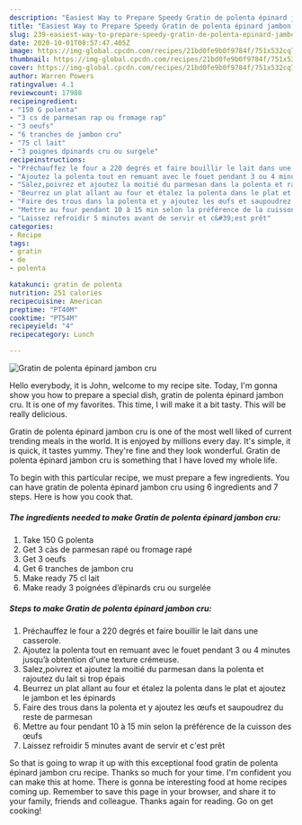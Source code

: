 ```yaml
---
description: "Easiest Way to Prepare Speedy Gratin de polenta épinard jambon cru"
title: "Easiest Way to Prepare Speedy Gratin de polenta épinard jambon cru"
slug: 239-easiest-way-to-prepare-speedy-gratin-de-polenta-epinard-jambon-cru
date: 2020-10-01T08:57:47.405Z
image: https://img-global.cpcdn.com/recipes/21bd0fe9b0f9784f/751x532cq70/gratin-de-polenta-epinard-jambon-cru-photo-principale-de-la-recette.jpg
thumbnail: https://img-global.cpcdn.com/recipes/21bd0fe9b0f9784f/751x532cq70/gratin-de-polenta-epinard-jambon-cru-photo-principale-de-la-recette.jpg
cover: https://img-global.cpcdn.com/recipes/21bd0fe9b0f9784f/751x532cq70/gratin-de-polenta-epinard-jambon-cru-photo-principale-de-la-recette.jpg
author: Warren Powers
ratingvalue: 4.1
reviewcount: 17988
recipeingredient:
- "150 G polenta"
- "3 cs de parmesan rap ou fromage rap"
- "3 oeufs"
- "6 tranches de jambon cru"
- "75 cl lait"
- "3 poignes dpinards cru ou surgele"
recipeinstructions:
- "Préchauffez le four a 220 degrés et faire bouillir le lait dans une casserole."
- "Ajoutez la polenta tout en remuant avec le fouet pendant 3 ou 4 minutes jusqu’à obtention d&#39;une texture crémeuse."
- "Salez,poivrez et ajoutez la moitié du parmesan dans la polenta et rajoutez du lait si trop épais"
- "Beurrez un plat allant au four et étalez la polenta dans le plat et ajoutez le jambon et les épinards"
- "Faire des trous dans la polenta et y ajoutez les œufs et saupoudrez du reste de parmesan"
- "Mettre au four pendant 10 à 15 min selon la préférence de la cuisson des œufs"
- "Laissez refroidir 5 minutes avant de servir et c&#39;est prêt"
categories:
- Recipe
tags:
- gratin
- de
- polenta

katakunci: gratin de polenta 
nutrition: 251 calories
recipecuisine: American
preptime: "PT40M"
cooktime: "PT54M"
recipeyield: "4"
recipecategory: Lunch

---
```



![Gratin de polenta épinard jambon cru](https://img-global.cpcdn.com/recipes/21bd0fe9b0f9784f/751x532cq70/gratin-de-polenta-epinard-jambon-cru-photo-principale-de-la-recette.jpg)

Hello everybody, it is John, welcome to my recipe site. Today, I'm gonna show you how to prepare a special dish, gratin de polenta épinard jambon cru. It is one of my favorites. This time, I will make it a bit tasty. This will be really delicious.



Gratin de polenta épinard jambon cru is one of the most well liked of current trending meals in the world. It is enjoyed by millions every day. It's simple, it is quick, it tastes yummy. They're fine and they look wonderful. Gratin de polenta épinard jambon cru is something that I have loved my whole life.


To begin with this particular recipe, we must prepare a few ingredients. You can have gratin de polenta épinard jambon cru using 6 ingredients and 7 steps. Here is how you cook that.

<!--inarticleads1-->

##### The ingredients needed to make Gratin de polenta épinard jambon cru:

1. Take 150 G polenta
1. Get 3 càs de parmesan rapé ou fromage rapé
1. Get 3 oeufs
1. Get 6 tranches de jambon cru
1. Make ready 75 cl lait
1. Make ready 3 poignées d’épinards cru ou surgelée




<!--inarticleads2-->

##### Steps to make Gratin de polenta épinard jambon cru:

1. Préchauffez le four a 220 degrés et faire bouillir le lait dans une casserole.
1. Ajoutez la polenta tout en remuant avec le fouet pendant 3 ou 4 minutes jusqu’à obtention d&#39;une texture crémeuse.
1. Salez,poivrez et ajoutez la moitié du parmesan dans la polenta et rajoutez du lait si trop épais
1. Beurrez un plat allant au four et étalez la polenta dans le plat et ajoutez le jambon et les épinards
1. Faire des trous dans la polenta et y ajoutez les œufs et saupoudrez du reste de parmesan
1. Mettre au four pendant 10 à 15 min selon la préférence de la cuisson des œufs
1. Laissez refroidir 5 minutes avant de servir et c&#39;est prêt




So that is going to wrap it up with this exceptional food gratin de polenta épinard jambon cru recipe. Thanks so much for your time. I'm confident you can make this at home. There is gonna be interesting food at home recipes coming up. Remember to save this page in your browser, and share it to your family, friends and colleague. Thanks again for reading. Go on get cooking!
